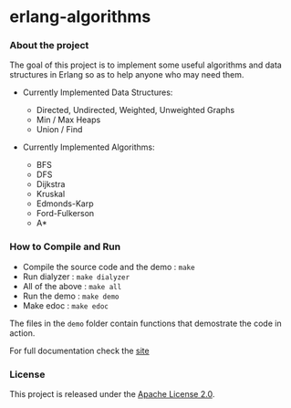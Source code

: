 erlang-algorithms
=================

### About the project

The goal of this project is to implement some useful algorithms and data structures in Erlang so as to help anyone who may need them.

*  Currently Implemented Data Structures:
	*  Directed, Undirected, Weighted, Unweighted Graphs
	*  Min / Max Heaps
	*  Union / Find

*  Currently Implemented Algorithms:
	*  BFS
	*  DFS
	*  Dijkstra
	*  Kruskal
	*  Edmonds-Karp
	*  Ford-Fulkerson
	*  A*

### How to Compile and Run

*  Compile the source code and the demo : `make`
*  Run dialyzer : `make dialyzer`
*  All of the above : `make all`
*  Run the demo : `make demo`
*  Make edoc : `make edoc`

The files in the `demo` folder contain functions that demostrate the code in action.

For full documentation check the [site](http://aggelgian.github.com/erlang-algorithms)


### License

This project is released under the [Apache License 2.0](http://www.apache.org/licenses/LICENSE-2.0).

